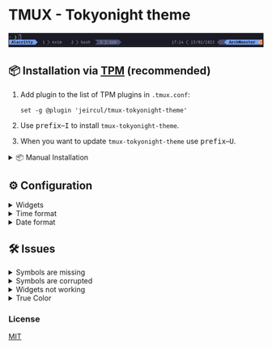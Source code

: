 # TMUX - Tokyonight theme  

![tmux-tokyonight-theme Preview](https://raw.githubusercontent.com/jeircul/tmux-tokyonight-theme/master/theme.png)

## 📦 Installation via [TPM](https://github.com/tmux-plugins/tpm) (recommended)

1.  Add plugin to the list of TPM plugins in `.tmux.conf`:

    ``` tmux
    set -g @plugin 'jeircul/tmux-tokyonight-theme'
    ```
2.  Use <kbd>prefix</kbd>–<kbd>I</kbd> to install `tmux-tokyonight-theme`.
3.  When you want to update `tmux-tokyonight-theme` use <kbd>prefix</kbd>–<kbd>U</kbd>.

<details>
<summary>📦 Manual Installation</summary>

1. Clone the repo:
   ```sh
   git clone https://github.com/jeircul/tmux-tokyonight-theme ~/.config/tmux/plugins/
   ```
2. Add this line to the bottom of `.tmux.conf`:
   ```tmux
   run-shell ~/.config/tmux/plugins/tmux-tokyonight-theme/tmux-tokyonight-theme.tmux
   ```
3. Use <kbd>prefix</kbd>–<kbd>R</kbd> to Reload TMUX environment
</details>

## ⚙️ Configuration

<details>
<summary>Widgets</summary>
    
```
set -g @tokyonight_widgets "#(date +%s)"
```
- Once set, these widgets will show on the right.
- **default**: empty string.
</details>

<details>
<summary>Time format</summary>

```
set -g @tokyonight_time_format "%I:%M %p"
```
- `%I` - The hour as a decimal number using a 12-hour clock  
- `%M` - The minute as a decimal number
- `%p` -  Either "AM" or "PM" according to the given time value.
- **default**: `%R` - The time in 24-hour notation (%H:%M).

> **Note**
> These modifiers were taken from from [strftime manpage](http://man7.org/linux/man-pages/man3/strftime.3.html).

</details>

<details>
<summary>Date format</summary>

```
set -g @tokyonight_date_format "%D"
```
- `%D` - Equivalent to %m/%d/%y (American format).   
- `%m` - The month as a decimal number.  
- `%d` - The day of the month as a decimal number  
- `%y` - The year as a decimal number without the century.  
- **default**: `%d/%m/%Y` - The date in non-American format.

> **Note**
> These modifiers were taken from from [strftime manpage](http://man7.org/linux/man-pages/man3/strftime.3.html).

</details>

## 🛠️ Issues

<details>
<summary>Symbols are missing</summary>

* The theme requires Powerline symbols exist and set on your system. Follow [these instructions](https://github.com/powerline/fonts) to install them, then update your terminal fonts to use them.
</details>

<details>
<summary>Symbols are corrupted</summary>

- Patched Powerline fonts aren't picked up when `$LANG` isn't set to `en_US`. You can change the default locale settings at `/etc/default/locale`.
</details>

<details>
<summary>Widgets not working</summary>
    
- Make sure that you put the `set -g @plugin 'jeircul/tmux-tokyonight-theme'` before other scripts that alter the status line, or they won't be able to pickup the plugin's changes.
</details>

<details>
<summary>True Color</summary>
    
- Make sure TrueColor is enabled and working. follow [these instructions](https://sunaku.github.io/tmux-24bit-color.html#usage) to do so.
</details>

### License

[MIT](LICENSE)
